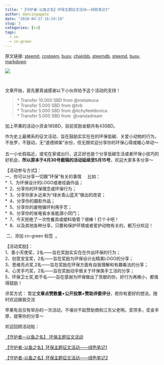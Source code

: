 ```yaml
---
title: "【守护者-以鱼之名】环保主题征文活动——绿色笔记3"
author: dancingapple
date: "2018-04-27 16:24:18"
slug: 3
categories: [cn]
tags: 
  - cn
  - cn-green
---
```


原文链接: [steemit](https://steemit.com), [cnsteem](https://cnsteem.com), [busy](https://busy.org), [chainbb](https://chainbb.com), [steemdb](https://steemdb.com), [steemd](https://steemd.com), [busy](https://busy.org), [markdown](https://raw.githubusercontent.com/pzhaonet/steem_dancingapple/master/content/post/3.md)

<html>
<p><img src="https://steemitimages.com/DQmbbozowcfZiVnxEiAfWqf3fbktakyip9FgcKBUwCv3FF5/1CFBF3F5-549F-4C3B-805E-5E795F54ADB3.jpeg"/></p>
<p><br></p>
<p>文章开始，首先要真诚感谢以下小伙伴给予这个活动的支持！</p>
<blockquote>* Transfer 10.000 SBD from @melaleuca<br>
* Transfer 5.000 SBD from @tvb<br>
* Transfer 5.000 SBD from @itchyfeetdonica<br>
* Transfer 5.000 SBD from &nbsp;@vandadream&nbsp;</blockquote>
<p>加上苹果的活动小资金18SBD，目前奖励金额共有43SBD。 &nbsp;<br>
</p>
<p>作为史上最佛系的征文活动，旨在鼓励实实在在的环保低碳、关爱小动物的行为，不张罗，不鼓动，无“道德绑架”水份，但无限欢迎分享你的环保心得或暖心举动～ &nbsp;<br>
五一小长假临近，或宅在家或出行，这正好也是个分享低碳生活或者环保小技巧的好机会，<strong>所以原本于4月30号截稿的活动延续至5月15号</strong>，欢迎大家多多分享～ &nbsp;</p>
<p>【活动参与方式】： &nbsp;<br>
一、你可以分享一切跟“环保”有关的事情 &nbsp; &nbsp;&nbsp;比如：<br>
* &nbsp;1、为环保设计的LOGO或者绘画作品；<br>
* &nbsp;2、分享你的环保理念或环保行为；<br>
* &nbsp;3、分享你家乡近来为“绿水青山蓝天”做出的改变；<br>
* &nbsp;4、分享你的摄影作品；<br>
* &nbsp;5、分享你的废物循环利用手艺；<br>
* &nbsp;6、分享你的省电省水省能源小窍门；<br>
* &nbsp;7、今天拒绝了一次性餐具或塑料吸管？很棒！打个卡吧！<br>
* &nbsp;8、以及其他各种分享，只要和保护环境或者爱护动物有关的，都万分欢迎！&nbsp;&nbsp;</p>
<p>&nbsp;二、添加 cn-green 标签 &nbsp;。 &nbsp;&nbsp;</p>
<p>【活动奖励】：<br>
1、善小天使奖，2名——旨在奖励实实在在作出环保的行为；<br>
2、创意宝宝奖，2名——旨在奖励为环保设计出精美LOGO的分享；<br>
3、思维亮点奖,2名——旨在奖励在环保方面有自我理解和有趣看法的分享；<br>
4、心灵手巧奖，2名——旨在奖励动手做关于环保类手工活的分享；<br>
5、环保卫士奖,若干名——旨在感谢为环保做出了贡献的你，好行为再微小，都值得鼓励！&nbsp;</p>
<p>评奖方式： 暂定<strong>文章点赞数量+公开投票+赞助评委评分</strong>，若你有更好的想法，随时欢迎跟我交流<U+0001F60B></p>
<p>苹果有且仅有举办的一次活动，不壕对不起赞助商和江东父老啊。奖项多，奖金丰厚，就等你的分享～</p>
<p>欢迎回顾活动贴：&nbsp;</p>
<p><a href="https://steemit.com/cn/@dancingapple/23yxzp ">【守护者—以鱼之名】 环保主题征文活动</a></p>
<p><a href="https://steemit.com/cn/@dancingapple/1  ">【守护者-以鱼之名】环保主题征文活动——绿色笔记1</a> &nbsp;</p>
<p><a href="https://steemit.com/cn/@dancingapple/5m4g1d-2">【守护者-以鱼之名】环保主题征文活动——绿色笔记2</a>&nbsp;</p>
<p><br></p>
</html>
